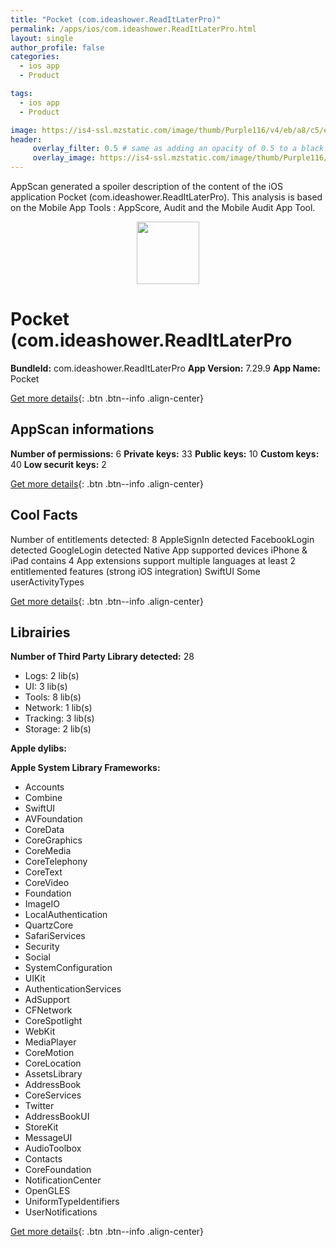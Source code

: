 ```yaml
---
title: "Pocket (com.ideashower.ReadItLaterPro)"
permalink: /apps/ios/com.ideashower.ReadItLaterPro.html
layout: single
author_profile: false
categories: 
  - ios app 
  - Product 

tags: 
  - ios app 
  - Product 

image: https://is4-ssl.mzstatic.com/image/thumb/Purple116/v4/eb/a8/c5/eba8c585-7af9-a0c3-acd2-bee4153f5153/AppIcon-0-1x_U007emarketing-0-7-0-0-85-220.png/512x512bb.jpg
header: 
     overlay_filter: 0.5 # same as adding an opacity of 0.5 to a black background
     overlay_image: https://is4-ssl.mzstatic.com/image/thumb/Purple116/v4/eb/a8/c5/eba8c585-7af9-a0c3-acd2-bee4153f5153/AppIcon-0-1x_U007emarketing-0-7-0-0-85-220.png/512x512bb.jpg
---
```

AppScan generated a spoiler description of the content of the iOS application Pocket (com.ideashower.ReadItLaterPro). This analysis is based on the Mobile App Tools : AppScore, Audit and the Mobile Audit App Tool.

  
  
<div style="text-align: center;"><img src="https://is4-ssl.mzstatic.com/image/thumb/Purple116/v4/eb/a8/c5/eba8c585-7af9-a0c3-acd2-bee4153f5153/AppIcon-0-1x_U007emarketing-0-7-0-0-85-220.png/512x512bb.jpg" width="100" height="100"></div>  
  
# Pocket (com.ideashower.ReadItLaterPro

**BundleId:** com.ideashower.ReadItLaterPro
**App Version:** 7.29.9
**App Name:** Pocket


[Get more details](/pricing.html){: .btn .btn--info .align-center}  
  
## AppScan informations 

**Number of permissions:** 6
**Private keys:** 33
**Public keys:** 10
**Custom keys:** 40
**Low securit keys:** 2
  
[Get more details](/pricing.html){: .btn .btn--info .align-center}

## Cool Facts

Number of entitlements detected: 8
AppleSignIn detected
FacebookLogin detected
GoogleLogin detected
Native App
supported devices iPhone & iPad
contains 4 App extensions
support multiple languages
at least 2 entitlemented features (strong iOS integration)
SwiftUI
Some userActivityTypes
  
[Get more details](/pricing.html){: .btn .btn--info .align-center}

## Librairies 
**Number of Third Party Library detected:** 28
- Logs: 2 lib(s)
- UI: 3 lib(s)
- Tools: 8 lib(s)
- Network: 1 lib(s)
- Tracking: 3 lib(s)
- Storage: 2 lib(s)

**Apple dylibs:**


**Apple System Library Frameworks:**
- Accounts
- Combine
- SwiftUI
- AVFoundation
- CoreData
- CoreGraphics
- CoreMedia
- CoreTelephony
- CoreText
- CoreVideo
- Foundation
- ImageIO
- LocalAuthentication
- QuartzCore
- SafariServices
- Security
- Social
- SystemConfiguration
- UIKit
- AuthenticationServices
- AdSupport
- CFNetwork
- CoreSpotlight
- WebKit
- MediaPlayer
- CoreMotion
- CoreLocation
- AssetsLibrary
- AddressBook
- CoreServices
- Twitter
- AddressBookUI
- StoreKit
- MessageUI
- AudioToolbox
- Contacts
- CoreFoundation
- NotificationCenter
- OpenGLES
- UniformTypeIdentifiers
- UserNotifications


  
[Get more details](/pricing.html){: .btn .btn--info .align-center}

